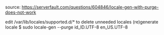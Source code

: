 source: https://serverfault.com/questions/604846/locale-gen-with-purge-does-not-work

edit /var/lib/locales/supported.d/* to delete unneeded locales
(re)generate locale
$ sudo locale-gen --purge id_ID.UTF-8 en_US.UTF-8
